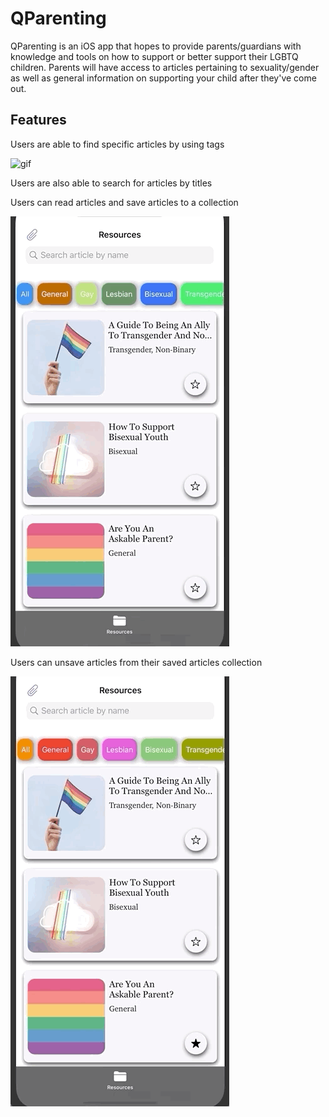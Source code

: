 # QParenting

QParenting is an iOS app that hopes to provide parents/guardians with knowledge and tools on how to support or better support their LGBTQ children. Parents will have access to articles pertaining to sexuality/gender as well as general information on supporting your child after they've come out. 


## Features

Users are able to find specific articles by using tags

![gif](QPPix/QPTag.gif)

Users are also able to search for articles by titles



Users can read articles and save articles to a collection

![gif](QPPix/QPOpen.gif)

Users can unsave articles from their saved articles collection

![gif](QPPix/QPUnsave.gif)

